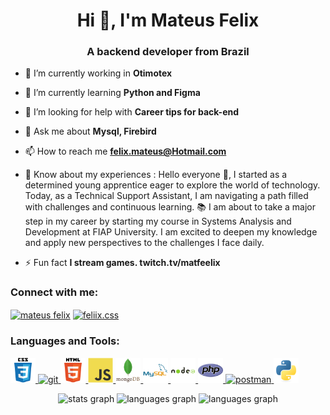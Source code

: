 <h1 align="center">Hi 👋, I'm Mateus Felix</h1>
<h3 align="center">A backend developer from Brazil</h3>

- 🔭 I’m currently working in **Otimotex**

- 🌱 I’m currently learning **Python and Figma**

- 🤝 I’m looking for help with **Career tips for back-end**

- 💬 Ask me about **Mysql, Firebird**

- 📫 How to reach me **felix.mateus@Hotmail.com**

- 📄 Know about my experiences : Hello everyone 👋, I started as a determined young apprentice eager to explore the world of technology. Today, as a Technical Support Assistant, I am navigating a path filled with challenges and continuous learning. 📚 I am about to take a major step in my career by starting my course in Systems Analysis and Development at FIAP University. I am excited to deepen my knowledge and apply new perspectives to the challenges I face daily.

- ⚡ Fun fact **I stream games. twitch.tv/matfeelix**

<h3 align="left">Connect with me:</h3>
<p align="left">
<a href="https://linkedin.com/in/mateus felix" target="blank"><img align="center" src="https://raw.githubusercontent.com/rahuldkjain/github-profile-readme-generator/master/src/images/icons/Social/linked-in-alt.svg" alt="mateus felix" height="30" width="40" /></a>
<a href="https://instagram.com/feliix.css" target="blank"><img align="center" src="https://raw.githubusercontent.com/rahuldkjain/github-profile-readme-generator/master/src/images/icons/Social/instagram.svg" alt="feliix.css" height="30" width="40" /></a>
</p>

<h3 align="left">Languages and Tools:</h3>
<p align="left"> <a href="https://www.w3schools.com/css/" target="_blank" rel="noreferrer"> <img src="https://raw.githubusercontent.com/devicons/devicon/master/icons/css3/css3-original-wordmark.svg" alt="css3" width="40" height="40"/> </a> <a href="https://git-scm.com/" target="_blank" rel="noreferrer"> <img src="https://www.vectorlogo.zone/logos/git-scm/git-scm-icon.svg" alt="git" width="40" height="40"/> </a> <a href="https://www.w3.org/html/" target="_blank" rel="noreferrer"> <img src="https://raw.githubusercontent.com/devicons/devicon/master/icons/html5/html5-original-wordmark.svg" alt="html5" width="40" height="40"/> </a> <a href="https://developer.mozilla.org/en-US/docs/Web/JavaScript" target="_blank" rel="noreferrer"> <img src="https://raw.githubusercontent.com/devicons/devicon/master/icons/javascript/javascript-original.svg" alt="javascript" width="40" height="40"/> </a> <a href="https://www.mongodb.com/" target="_blank" rel="noreferrer"> <img src="https://raw.githubusercontent.com/devicons/devicon/master/icons/mongodb/mongodb-original-wordmark.svg" alt="mongodb" width="40" height="40"/> </a> <a href="https://www.mysql.com/" target="_blank" rel="noreferrer"> <img src="https://raw.githubusercontent.com/devicons/devicon/master/icons/mysql/mysql-original-wordmark.svg" alt="mysql" width="40" height="40"/> </a> <a href="https://nodejs.org" target="_blank" rel="noreferrer"> <img src="https://raw.githubusercontent.com/devicons/devicon/master/icons/nodejs/nodejs-original-wordmark.svg" alt="nodejs" width="40" height="40"/> </a> <a href="https://www.php.net" target="_blank" rel="noreferrer"> <img src="https://raw.githubusercontent.com/devicons/devicon/master/icons/php/php-original.svg" alt="php" width="40" height="40"/> </a> <a href="https://postman.com" target="_blank" rel="noreferrer"> <img src="https://www.vectorlogo.zone/logos/getpostman/getpostman-icon.svg" alt="postman" width="40" height="40"/> </a> <a href="https://www.python.org" target="_blank" rel="noreferrer"> <img src="https://raw.githubusercontent.com/devicons/devicon/master/icons/python/python-original.svg" alt="python" width="40" height="40"/> </a> </p>

<div align="center">
  <img src="https://github-readme-stats.vercel.app/api?username=matFelixAnd&theme=algolia&show_icons=true&hide_border=false&count_private=true" height="150" alt="stats graph"  />
  <img src="https://github-readme-streak-stats.herokuapp.com/?user=matFelixAnd&theme=algolia&hide_border=false" height="150" alt="languages graph"  />
  <img src="https://github-readme-stats.vercel.app/api/top-langs/?username=matFelixAnd&theme=algolia&show_icons=true&hide_border=false&layout=compact" height="150" alt="languages graph"  />
  
</div>
